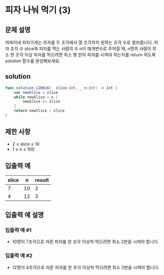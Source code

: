 #  피자 나눠 먹기 (3)

## 문제 설명
머쓱이네 피자가게는 피자를 두 조각에서 열 조각까지 원하는 조각 수로 잘라줍니다. 피자 조각 수 slice와 피자를 먹는 사람의 수 n이 매개변수로 주어질 때, n명의 사람이 최소 한 조각 이상 피자를 먹으려면 최소 몇 판의 피자를 시켜야 하는지를 return 하도록 solution 함수를 완성해보세요.

## solution
```swift
func solution_120816(_ slice:Int, _ n:Int) -> Int {
    var newSlice = slice
    while newSlice < n {
        newSlice += slice
    }
    return newSlice / slice
}
```

## 제한 사항
- 2 ≤ slice ≤ 10
- 1 ≤ n ≤ 100

## 입출력 예
| slice | n  | result |
|-------|----|--------|
| 7     | 10 | 2      |
| 4     | 12 | 3      |

## 입출력 예 설명

### 입출력 예 #1
- 10명이 7조각으로 자른 피자를 한 조각 이상씩 먹으려면 최소 2판을 시켜야 합니다.

### 입출력 예 #2
- 12명이 4조각으로 자른 피자를 한 조각 이상씩 먹으려면 최소 3판을 시켜야 합니다.
